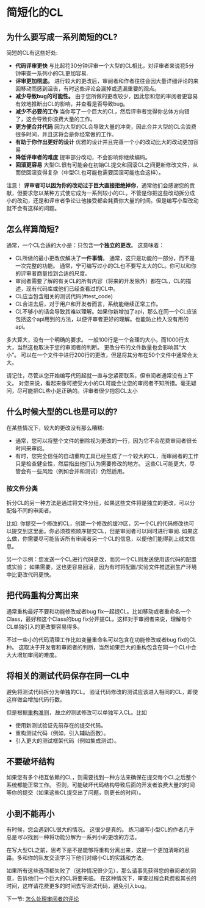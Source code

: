 # 简短化的CL

## 为什么要写成一系列简短的CL?

简短的CL有这些好处:

- **代码评审更快** 与比起花30分钟评审一个大型的CL相比，对评审者来说花5分钟审查一系列小的CL更加容易.
- **评审更加彻底。** 进行较大的更改后，审阅者和作者往往会因大量详细评论的来回移动而感到沮丧，有时这些评论会漏掉或遗漏重要的观点。
- **减少导致bug的可能性。** 由于您所做的更改较少，因此您和您的审阅者更容易有效地推断出CL的影响，并查看是否导致bug。
- **减少不必要的工作** 当你写了一个巨大的CL，然后评审者觉得你总体方向错了，这会导致你浪费大量的工作。
- **更方便合并代码** 因为大型的CL会导致大量的冲突，因此合并大型的CL会浪费很多时间，并且这将会是你经常做的工作。
- **有助于你作出更好的设计**  优雅的设计并且完善一个小的改动比大的改动更加容易
- **降低评审者的难度** 提审部分改动，不会影响你继续编码。
- **回滚更容易** 大型CL很有可能会在初始CL提交和回滚CL之间更新修改文件，从而使回滚变得复杂（中型CL也可能也需要回滚可能也会这样）。

注意！ **评审者可以因为你的改动过于巨大直接拒绝掉你**，通常他们会感谢您的贡献，但要求您以某种方式使它成为一系列较小的CL。不管是你把这些改动拆分成小的改动，还是和评审者争论让他接受都会耗费你大量的时间。但是编写小型改动就不会有这样的问题。

## 怎么样算简短?

通常，一个CL合适的大小是：只包含**一个独立的更改**。 这意味着：

- CL所做的最小更改仅解决了**一件事情**。 通常，这只是功能的一部分，而不是一次完整的功能。 通常，宁可编写过小的CL也不要写太大的CL。你可以和你的评审者商量找到合适的尺度。
- 审阅者需要了解的有关CL的所有内容（将来的开发除外）都在CL，CL的描述，现有代码库或他们已经查看过的CL中。
- CL应当包含相关的测试代码(#test_code)
- CL合进去后，对于用户和开发者而言，系统能继续正常工作。
- CL不够小的话会导致其难以理解。如果你新增加了api，那么在同一个CL应该包括这个api用到的方法，以便评审者更好的理解。也能防止检入没有用的api。

多大算大，没有一个明确的要求。 一般100行是一个合理的大小，而1000行太大，当然这也取决于您的审阅者的判断。 更改分布的文件数量也会影响其“大小”。 可以在一个文件中进行200行的更改，但是将其分布在50个文件中通常会太大。

请记住，尽管从您开始编写代码起就一直与您紧密联系，但审阅者通常没有上下文。 对您来说，看起来像可接受大小的CL可能会让您的审阅者不知所措。毫无疑问，尽可能把CL些小是正确的。评审者很少抱怨CL太小

## 什么时候大型的CL也是可以的?

在某些情况下，较大的更改没有那么糟糕:

- 通常，您可以将整个文件的删除视为更改的一行，因为它不会花费审阅者很长时间来审阅。
- 有时，您完全信任的自动重构工具已经生成了一个较大的CL，而审阅者的工作只是检查健全性，然后指出他们认为需要修改的地方。 这些CL可能更大，尽管会有一些风险（例如合并和测试）仍然适用。

### 按文件分类

拆分CL的另一种方法是通过将文件分组，如果这些文件将是独立的更改，可以分配各不同的审阅者。

比如: 你提交一个修改的CL，创建一个修改的缓冲区，另一个CL的代码修改也可以提交到这里面。你必须按照顺序提交CL，但是审阅者可以同时进行审阅. 如果这么做，你需要尽可能告诉所有审阅者另一个CL的信息，以便他们能得到上线文信息。

另一个示例：您发送一个CL进行代码更改，而另一个CL则发送使用该代码的配置或实验； 如果需要，这也更容易回滚，因为有时将配置/实验文件推送到生产环境中比更改代码更快。

## 把代码重构分离出来

通常重构最好不要和功能修改或者bug fix一起提CL。比如移动或者重命名一个Class，最好和这个Class的bug fix分开提CL。这样对于审阅者来说，理解每个CL单独引入的更改要容易得多。

不过一些小的代码清理工作比如变量重命名可以包含在功能修改或者bug fix的CL种。 这取决于开发者和审阅者的判断，当然如果巨大的重构包含在同一个CL中会大大增加审阅的难度。

## 将相关的测试代码保存在同一CL中

避免将测试代码拆分为单独的CL。 验证代码修改的测试应该进入相同的CL，即使这样做会增加代码行数。

但是根据[重构准则](#refactoring)，<i>独立的</i>测试修改可以单独写入CL。比如

- 使用新测试验证先前存在的提交代码。
- 重构测试代码（例如，引入辅助函数）。
- 引入更大的测试框架代码（例如集成测试）。

## 不要破坏结构

如果您有多个相互依赖的CL，则需要找到一种方法来确保在提交每个CL之后整个系统都能正常工作。 否则，可能破坏代码结构导致后面的开发者浪费大量的时间等你的提交（如果这些CL提交出了问题，则更长的时间）。

## 小到不能再小

有时候，您会遇到CL很大的情况。 这很少是真的。 练习编写小型CL的作者几乎总是*可以*找到一种将功能分解为一系列小的更改的方法。

在写大型CL之前，思考下是不是能够将重构分离出来，这是一个更加清晰的思路。多和你的队友交流学习下他们对缩小CL的实践和方法。

如果所有这些选项都失败了（这种情况很少见），那么请事先获得您的审阅者的同意，告诉他们一个巨大的CL将要来临。 在这种情况下，审查过程会耗费极其长的时间，这样请花费更多的时间去写测试代码，避免引入bug。

下一节: [怎么处理审阅者的评论](handling-comments.md)
